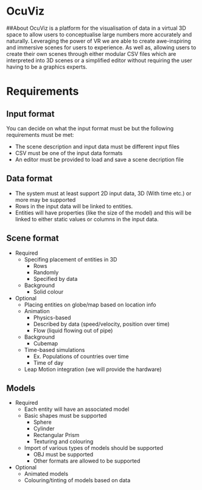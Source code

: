 # OcuViz

##About
OcuViz is a platform for the visualisation of data in a virtual 3D space to allow users to conceptualise large numbers more accurately and naturally. Leveraging the power of VR we are able to create awe-inspiring and immersive scenes for users to experience. As well as, allowing users to create their own scenes through either modular CSV files which are interpreted into 3D scenes or a simplified editor without requiring the user having to be a graphics experts.

# Requirements

## Input format
You can decide on what the input format must be but the following requirements must be met:

* The scene description and input data must be different input files
* CSV must be one of the input data formats
* An editor must be provided to load and save a scene decription file

## Data format
* The system must at least support 2D input data, 3D (With time etc.) or more may be supported
* Rows in the input data will be linked to entities.
* Entities will have properties (like the size of the model) and this will be linked to either static values or columns in the input data.

## Scene format
* Required
    - Specifing placement of entities in 3D
        + Rows
        + Randomly
        + Specified by data
    - Background
        + Solid colour
* Optional
    - Placing entities on globe/map based on location info
    - Animation
        + Physics-based
        + Described by data (speed/velocity, position over time)
        + Flow (liquid flowing out of pipe)
    - Background
        + Cubemap
    - Time-based simulations
        + Ex. Populations of countries over time
        + Time of day
    - Leap Motion integration (we will provide the hardware)

## Models
* Required
    - Each entity will have an associated model
    - Basic shapes must be supported
        + Sphere
        + Cylinder
        + Rectangular Prism
        + Texturing and colouring
    - Import of various types of models should be supported
        + OBJ must be supported
        + Other formats are allowed to be supported
* Optional
    - Animated models
    - Colouring/tinting of models based on data
